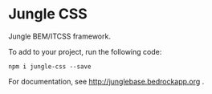 # Jungle CSS

Jungle BEM/ITCSS framework.

To add to your project, run the following code:

    npm i jungle-css --save

For documentation, see http://junglebase.bedrockapp.org .
